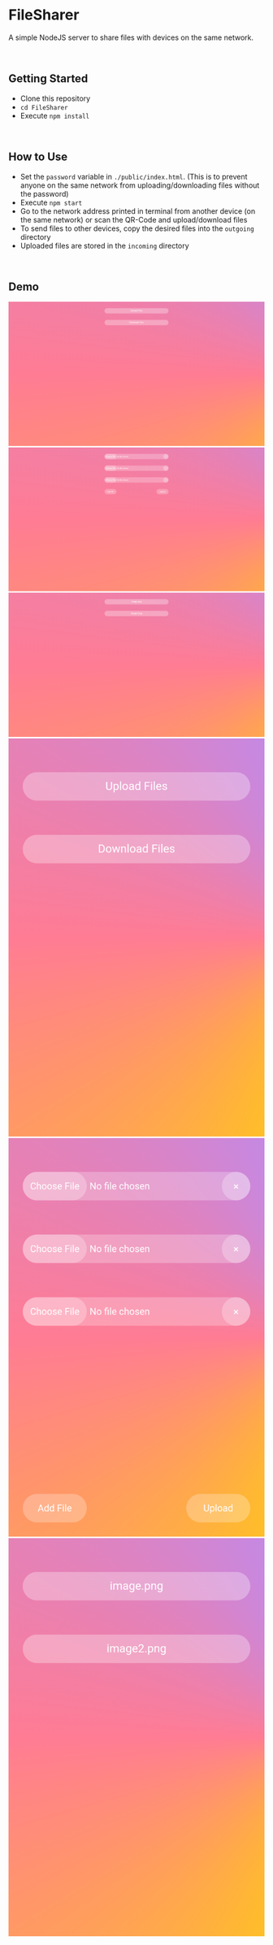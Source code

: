 # FileSharer
A simple NodeJS server to share files with devices on the same network.

<br>

## Getting Started
* Clone this repository
* `cd FileSharer`
* Execute `npm install`

<br>

## How to Use
* Set the `password` variable in `./public/index.html`. (This is to prevent anyone on the same network from uploading/downloading files without the password)
* Execute `npm start`
* Go to the network address printed in terminal from another device (on the same network) or scan the QR-Code and upload/download files
* To send files to other devices, copy the desired files into the `outgoing` directory
* Uploaded files are stored in the `incoming` directory

<br>

## Demo
![](demo/IMG_1.png)
![](demo/IMG_2.png)
![](demo/IMG_3.png)
![](demo/IMG_4.png)
![](demo/IMG_5.png)
![](demo/IMG_6.png)
